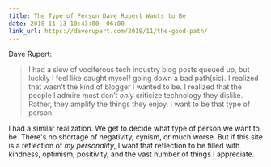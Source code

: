 ```yaml
---
title: The Type of Person Dave Rupert Wants to Be
date: 2018-11-13 10:43:00 -06:00
link_url: https://daverupert.com/2018/11/the-good-path/
---
```


Dave Rupert:

> I had a slew of vociferous tech industry blog posts queued up, but luckily I feel like caught myself going down a bad path(sic). I realized that wasn’t the kind of blogger I wanted to be. I realized that the people I admire most don’t *only* criticize technology they dislike. Rather, they amplify the things they enjoy. I want to be that type of person.

I had a similar realization. We get to decide what type of person we want to be. There's no shortage of negativity, cynism, or much worse. But if this site is a reflection of *my personality*, I want that reflection to be filled with kindness, optimism, positivity, and the vast number of things I appreciate.
